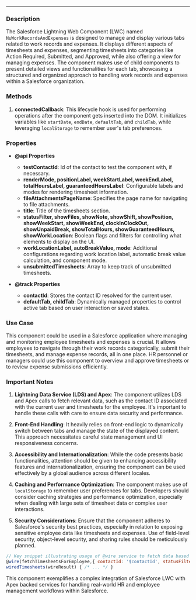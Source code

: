 ---

### Description

The Salesforce Lightning Web Component (LWC) named `NuWorkRecordsAndExpenses` is designed to manage and display various tabs related to work records and expenses. It displays different aspects of timesheets and expenses, segmenting timesheets into categories like Action Required, Submitted, and Approved, while also offering a view for managing expenses. The component makes use of child components to present detailed views and functionalities for each tab, showcasing a structured and organized approach to handling work records and expenses within a Salesforce organization.

### Methods

1. **connectedCallback**: This lifecycle hook is used for performing operations after the component gets inserted into the DOM. It initializes variables like `startDate`, `endDate`, `defaultTab`, and `childTab`, while leveraging `localStorage` to remember user's tab preferences.

### Properties

- **@api Properties**
  - **testContactId**: Id of the contact to test the component with, if necessary.
  - **renderMode, positionLabel, weekStartLabel, weekEndLabel, totalHoursLabel, guaranteedHoursLabel**: Configurable labels and modes for rendering timesheet information.
  - **fileAttachmentsPageName**: Specifies the page name for navigating to file attachments.
  - **title**: Title of the timesheets section.
  - **statusFilter, showFiles, showNote, showShift, showPosition, showWeekStart, showWeekEnd, clockInClockOut, showUnpaidBreak, showTotalHours, showGuaranteedHours, showWorkLocation**: Boolean flags and filters for controlling what elements to display on the UI.
  - **workLocationLabel, autoBreakValue, mode**: Additional configurations regarding work location label, automatic break value calculation, and component mode.
  - **unsubmittedTimesheets**: Array to keep track of unsubmitted timesheets.
  
- **@track Properties**
  - **contactId**: Stores the contact ID resolved for the current user.
  - **defaultTab, childTab**: Dynamically managed properties to control active tab based on user interaction or saved states.
  
### Use Case

This component could be used in a Salesforce application where managing and monitoring employee timesheets and expenses is crucial. It allows employees to navigate through their work records categorically, submit their timesheets, and manage expense records, all in one place. HR personnel or managers could use this component to overview and approve timesheets or to review expense submissions efficiently.

### Important Notes

1. **Lightning Data Service (LDS) and Apex**: The component utilizes LDS and Apex calls to fetch relevant data, such as the contact ID associated with the current user and timesheets for the employee. It's important to handle these calls with care to ensure data security and performance.
   
2. **Front-End Handling**: It heavily relies on front-end logic to dynamically switch between tabs and manage the state of the displayed content. This approach necessitates careful state management and UI responsiveness concerns.
   
3. **Accessibility and Internationalization**: While the code presents basic functionalities, attention should be given to enhancing accessibility features and internationalization, ensuring the component can be used effectively by a global audience across different locales.

4. **Caching and Performance Optimization**: The component makes use of `localStorage` to remember user preferences for tabs. Developers should consider caching strategies and performance optimization, especially when dealing with large sets of timesheet data or complex user interactions.

5. **Security Considerations**: Ensure that the component adheres to Salesforce's security best practices, especially in relation to exposing sensitive employee data like timesheets and expenses. Use of field-level security, object-level security, and sharing rules should be meticulously planned.

```javascript
// Key snippet illustrating usage of @wire service to fetch data based on dynamic properties
@wire(fetchTimesheetsForEmployee,{ contactId: '$contactId', statusFilters: '$unsubfilters', startDate: '$startDate', endDate: '$endDate' })
wiredTimesheets(wireResult) { /* ... */ }
```

This component exemplifies a complex integration of Salesforce LWC with Apex backed services for handling real-world HR and employee management workflows within Salesforce.